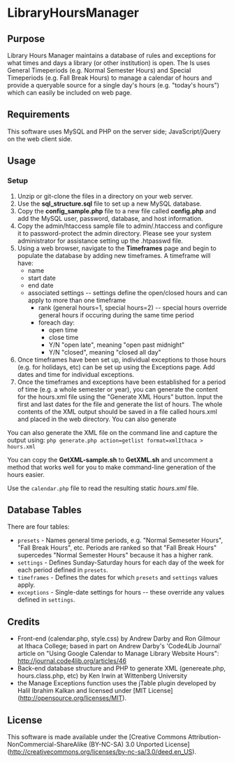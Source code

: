 # LibraryHoursManager

## Purpose

Library Hours Manager maintains a database of rules and exceptions for what times and days a library (or other institution) is open. The Is uses General Timeperiods (e.g. Normal Semester Hours) and Special Timeperiods (e.g. Fall Break Hours) to manage a calendar of hours and provide a queryable source for a single day's hours (e.g. "today's hours") which can easily be included on web page. 

## Requirements

This software uses MySQL and PHP on the server side; JavaScript/jQuery on the web client side. 

## Usage 

### Setup

1. Unzip or git-clone the files in a directory on your web server.
2. Use the **sql_structure.sql** file to set up a new MySQL database.
3. Copy the **config_sample.php** file to a new file called **config.php** and add the MySQL user, password, database, and host information. 
4. Copy the admin/htaccess sample file to admin/.htaccess and configure it to password-protect the admin directory. Please see your system administrator for assistance setting up the .htpasswd file.
5. Using a web browser, navigate to the **Timeframes** page and begin to populate the database by adding new timeframes. A timeframe will have:
   * name
   * start date
   * end date
   * associated settings -- settings define the open/closed hours and can apply to more than one timeframe 
     * rank (general hours=1, special hours=2) -- special hours override general hours if occuring during the same time period
     * foreach day:
       * open time
        * close time
         * Y/N "open late", meaning "open past midnight"
          * Y/N "closed", meaning "closed all day"
6. Once timeframes have been set up, individual exceptions to those hours (e.g. for holidays, etc) can be set up using the Exceptions page. Add dates and time for individual exceptions. 
7. Once the timeframes and exceptions have been established for a period of time (e.g. a whole semester or year), you can generate the content for the hours.xml file using the "Generate XML Hours" button. Input the first and last dates for the file and generate the list of hours. The whole contents of the XML output should be saved in a file called hours.xml and placed in the web directory. You can also generate 

You can also generate the XML file on the command line and capture the output using:
`php generate.php action=getlist format=xmlIthaca > hours.xml`

You can copy the **GetXML-sample.sh** to **GetXML.sh** and uncomment a method that works well for you to make command-line generation of the hours easier.

Use the `calendar.php` file to read the resulting static *hours.xml* file.


## Database Tables

There are four tables: 

* `presets` - Names general time periods, e.g. "Normal Semeseter Hours", "Fall Break Hours", etc. Periods are ranked so that "Fall Break Hours" supercedes "Normal Semester Hours" because it has a higher rank.
* `settings` - Defines Sunday-Saturday hours for each day of the week for each period defined in `presets`. 
* `timeframes` - Defines the dates for which `presets` and `settings` values apply.
* `exceptions` - Single-date settings for hours -- these override any values defined in `settings`.

## Credits

* Front-end (calendar.php, style.css) by Andrew Darby and Ron Gilmour at Ithaca College; based in part on Andrew Darby's 'Code4Lib Journal' article on "Using Google Calendar to Manage Library Website Hours": http://journal.code4lib.org/articles/46 
* Back-end database structure and PHP to generate XML (genereate.php, hours.class.php, etc) by Ken Irwin at Wittenberg University
* the Manage Exceptions function uses the jTable plugin developed by Halil Ibrahim Kalkan and licensed under [MIT License] (http://opensource.org/licenses/MIT).

## License

This software is made available under the [Creative Commons Attribution-NonCommercial-ShareAlike (BY-NC-SA) 3.0 Unported License] (http://creativecommons.org/licenses/by-nc-sa/3.0/deed.en_US).